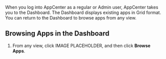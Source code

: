 When you log into AppCenter as a regular or Admin user, AppCenter takes you to the Dashboard. The Dashboard displays existing apps in Grid format. You can return to the Dashboard to browse apps from any view.

## Browsing Apps in the Dashboard

1. From any view, click IMAGE PLACEHOLDER, and then click **Browse Apps**.

